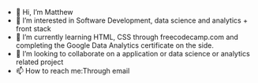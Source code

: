- 👋 Hi, I’m Matthew 
- 👀 I’m interested in Software Development, data science and analytics + front stack 
- 🌱 I’m currently learning HTML, CSS through freecodecamp.com and completing the Google Data Analytics certificate on the side.
- 💞️ I’m looking to collaborate on a application or data science or analytics related project
- 📫 How to reach me:Through email 

<!---
MatthewGerrior/MatthewGerrior is a ✨ special ✨ repository because its `README.md` (this file) appears on your GitHub profile.
You can click the Preview link to take a look at your changes.
--->
